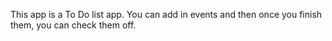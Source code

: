 This app is a To Do list app. You can add in events and then once you finish them, you can check them off.